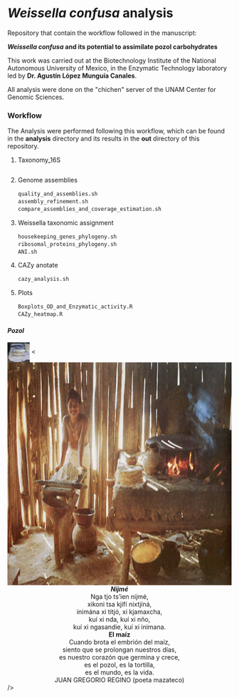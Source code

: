# *Weissella confusa* analysis

Repository that contain the workflow followed in the manuscript:

***Weissella confusa* and its potential to assimilate pozol carbohydrates**

This work was carried out at the Biotechnology Institute of the National Autonomous University of Mexico, in the Enzymatic Technology laboratory led by **Dr. Agustín López Munguía Canales**.

All analysis were done on the "chichen" server of the UNAM Center for Genomic Sciences.

### Workflow

The Analysis were performed following this workflow, which can be found in the **analysis** directory and its results in the **out** directory of this repository.

1. Taxonomy_16S

   ```bash
   
   ```

2. Genome assemblies

   ```bash
   quality_and_assemblies.sh
   assembly_refinement.sh
   compare_assemblies_and_coverage_estimation.sh
   ```

3. Weissella taxonomic assignment

   ```bash
   housekeeping_genes_phylogeny.sh
   ribosomal_proteins_phylogeny.sh
   ANI.sh
   ```

4. CAZy anotate

   ```bash
   cazy_analysis.sh
   ```

5. Plots

   ```bash
   Boxplots_OD_and_Enzymatic_activity.R
   CAZy_heatmap.R
   ```



####                                                   *Pozol*

<img src="Pozol.jpg" style="zoom:10%;" width="500" height="450" align="center"/>
<img src="maiz.png" width="600" height="500" align="right"/>
<<center><i><b>Nijmé</b></i></center>

<center>Nga tjo ts’ien nijmé,</center>

<center>xikoni tsa kjifí nixtjíná,</center>

<center>inimána xi titjó, xi kjamaxcha,</center>

<center>kuí xi nda, kuí xi nño,</center>

<center>kuí xi ngasandie, kuí xi inimana.</center>

<center><b>El maíz</b></center>

<center>Cuando brota el embrión del maíz,</center>

<center>siento que se prolongan nuestros días,</center>

<center>es nuestro corazón que germina y crece,</center>

<center>es el pozol, es la tortilla,</center>

<center>es el mundo, es la vida.</center>

<center>JUAN GREGORIO REGINO (poeta mazateco)</center>/>
